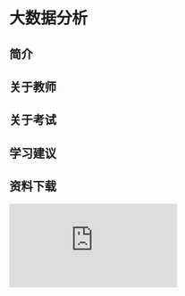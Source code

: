 
# 大数据分析

## 简介

## 关于教师

## 关于考试

## 学习建议

## 资料下载

![](https://gh.hitcs.cc/https://raw.githubusercontent.com/HIT-OpenCS/CS_Courses/main/数据科学与大数据技术/大数据分析/file.md ":include")
